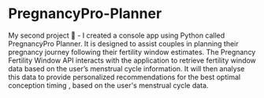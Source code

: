 # PregnancyPro-Planner 
My second project 🐍 -  I created a console app using Python called PregnancyPro Planner.  It is designed to assist couples in planning their pregnancy journey following their fertility window estimates. The Pregnancy Fertility Window API interacts with the application to retrieve fertility window data based on the user’s menstrual cycle information. 
It will then analyse this data to provide personalized recommendations for the best optimal conception timing , based on the user's menstrual cycle data. 

